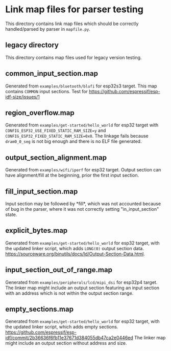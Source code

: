 # Link map files for parser testing

This directory contains link map files which should be correctly
handled/parsed by parser in `mapfile.py`.


## legacy directory

This directory contains map files used for legacy version testing.


## common_input_section.map

Generated from `examples/bluetooth/blufi` for esp32s3 target. This map contains
`COMMON` input sections. Test for https://github.com/espressif/esp-idf-size/issues/1


## region_overflow.map

Generated from `examples/get-started/hello_world` for esp32 target with
`CONFIG_ESP32_USE_FIXED_STATIC_RAM_SIZE=y` and `CONFIG_ESP32_FIXED_STATIC_RAM_SIZE=0x0`.
The linkage fails because `dram0_0_seg` is not big enough and there is no ELF file
generated.


## output_section_alignment.map

Generated from `examples/wifi/iperf` for esp32 target. Output section can have
alignment/fill at the beginning, prior the first input section.


## fill_input_section.map

Input section may be followed by \*fill\*, which was not accounted because
of bug in the parser, where it was not correctly setting "in_input_section"
state.


## explicit_bytes.map

Generated from `examples/get-started/hello_world` for esp32 target, with
the updated linker script, which adds `LONG(0)` output section data.
https://sourceware.org/binutils/docs/ld/Output-Section-Data.html.


## input_section_out_of_range.map

Generated from `examples/peripherals/lcd/mipi_dsi` for esp32p4 target.
The linker map might include an output section featuring an input section with
an address which is not within the output section range.


## empty_sections.map

Generated from `examples/get-started/hello_world` for esp32 target, with
the updated linker script, which adds empty sections.
https://github.com/espressif/esp-idf/commit/2b36636f6fb11e37671d384055db47ca2e0446ed
The linker map might include an output section without address and size.
